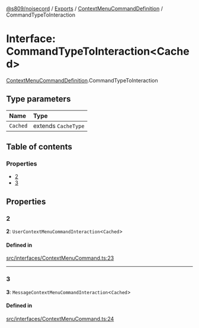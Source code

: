 [@s809/noisecord](../README.md) / [Exports](../modules.md) / [ContextMenuCommandDefinition](../modules/ContextMenuCommandDefinition.md) / CommandTypeToInteraction

# Interface: CommandTypeToInteraction<Cached\>

[ContextMenuCommandDefinition](../modules/ContextMenuCommandDefinition.md).CommandTypeToInteraction

## Type parameters

| Name | Type |
| :------ | :------ |
| `Cached` | extends `CacheType` |

## Table of contents

### Properties

- [2](ContextMenuCommandDefinition.CommandTypeToInteraction.md#2)
- [3](ContextMenuCommandDefinition.CommandTypeToInteraction.md#3)

## Properties

### 2

 **2**: `UserContextMenuCommandInteraction`<`Cached`\>

#### Defined in

[src/interfaces/ContextMenuCommand.ts:23](https://github.com/s809/noisecord/blob/50a8c6b/src/interfaces/ContextMenuCommand.ts#L23)

___

### 3

 **3**: `MessageContextMenuCommandInteraction`<`Cached`\>

#### Defined in

[src/interfaces/ContextMenuCommand.ts:24](https://github.com/s809/noisecord/blob/50a8c6b/src/interfaces/ContextMenuCommand.ts#L24)
